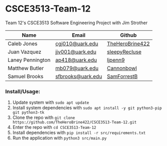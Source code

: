 # CSCE3513-Team-12
Team 12's CSCE3513 Software Engineering Project with Jim Strother

|Name|Email|Github|
|-|-|-|
|Caleb Jones|cgj010@uark.edu|[TheHeroBrine422](https://github.com/TheHeroBrine422)|
|Juan Vazquez|jjv001@uark.edu|[sleepyRecluse](https://github.com/sleepyRecluse)|
|Laney Pennington|ap418@uark.edu|[ljpenn9](https://github.com/ljpenn9)|
|Matthew Butler|mb079@uark.edu|[Cannonbowl](https://github.com/CannonBowl)|
|Samuel Brooks|sfbrooks@uark.edu|[SamForrestB](https://github.com/SamForrestB)|

### Install/Usage:

1. Update system with `sudo apt update`
2. Install system dependencies with `sudo apt install -y git python3-pip git python3-tk`
3. Clone the repo with `git clone https://github.com/TheHeroBrine422/CSCE3513-Team-12.git`
4. Enter the repo with `cd CSCE3513-Team-12`
5. Install dependencies with `pip install -r src/requirements.txt`
6. Run the application with `python3 src/main.py`
